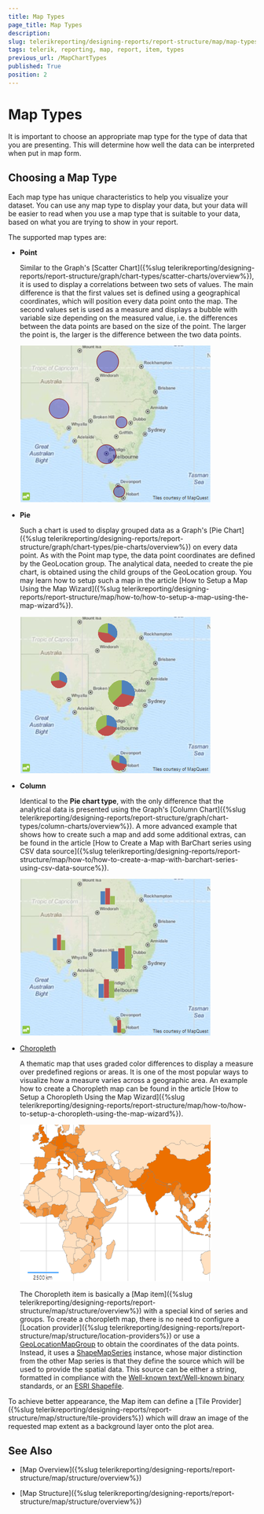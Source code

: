 ```yaml
---
title: Map Types
page_title: Map Types 
description: 
slug: telerikreporting/designing-reports/report-structure/map/map-types
tags: telerik, reporting, map, report, item, types
previous_url: /MapChartTypes
published: True
position: 2
---
```


# Map Types

It is important to choose an appropriate map type for the type of data that you are presenting. This will determine how well the data can be interpreted when put in map form.

## Choosing a Map Type

Each map type has unique characteristics to help you visualize your dataset. You can use any map type to display your data, but your data will be easier to read when you use a map type that is suitable to your data, based on what you are trying to show in your report. 

The supported map types are: 

* __Point__ 

  Similar to the Graph's [Scatter Chart]({%slug telerikreporting/designing-reports/report-structure/graph/chart-types/scatter-charts/overview%}), it is used to display a correlations between two sets of values. The main difference is that the first values set is defined using a geographical coordinates, which will position every data point onto the map. The second values set is used as a measure and displays a bubble with variable size depending on the measured value, i.e. the differences between the data points are based on the size of the point. The larger the point is, the larger is the difference between the two data points. 

  ![Map Point Chart](images/Map/MapPointChart.png)

* __Pie__ 

  Such a chart is used to display grouped data as a Graph's [Pie Chart]({%slug telerikreporting/designing-reports/report-structure/graph/chart-types/pie-charts/overview%}) on every data point. As with the Point map type, the data point coordinates are defined by the GeoLocation group. The analytical data, needed to create the pie chart, is obtained using the child groups of the GeoLocation group. You may learn how to setup such a map in the article [How to Setup a Map Using the Map Wizard]({%slug telerikreporting/designing-reports/report-structure/map/how-to/how-to-setup-a-map-using-the-map-wizard%}). 

  ![Map Pie Chart](images/Map/MapPieChart.png)

* __Column__ 

  Identical to the __Pie chart type__, with the only difference that the analytical data is presented using the Graph's [Column Chart]({%slug telerikreporting/designing-reports/report-structure/graph/chart-types/column-charts/overview%}). A more advanced example that shows how to create such a map and add some additional extras, can be found in the article [How to Create a Map with BarChart series using CSV data source]({%slug telerikreporting/designing-reports/report-structure/map/how-to/how-to-create-a-map-with-barchart-series-using-csv-data-source%}). 

  ![Map Column Chart](images/Map/MapColumnChart.png)

* [Choropleth](http://en.wikipedia.org/wiki/Choropleth_map) 

  A thematic map that uses graded color differences to display a measure over predefined regions or areas. It is one of the most popular ways to visualize how a measure varies across a geographic area. An example how to create a Choropleth map can be found in the article [How to Setup a Choropleth Using the Map Wizard]({%slug telerikreporting/designing-reports/report-structure/map/how-to/how-to-setup-a-choropleth-using-the-map-wizard%}). 

  ![Choropleth Chart Type](images/Map/Choropleth/Choropleth_ChartType.png) 
  
  The Choropleth item is basically a [Map item]({%slug telerikreporting/designing-reports/report-structure/map/structure/overview%}) with a special kind of series and groups. To create a choropleth map, there is no need to configure a [Location provider]({%slug telerikreporting/designing-reports/report-structure/map/structure/location-providers%}) or use a [GeoLocationMapGroup](/reporting/api/Telerik.Reporting.GeoLocationMapGroup) to obtain the coordinates of the data points. Instead, it uses a [ShapeMapSeries](/reporting/api/Telerik.Reporting.ShapeMapSeries) instance, whose major distinction from the other Map series is that they define the source which will be used to provide the spatial data. This source can be either a string, formatted in compliance with the [Well-known text/Well-known binary](http://en.wikipedia.org/wiki/Well-known_text) standards, or an [ESRI Shapefile](http://en.wikipedia.org/wiki/Shapefile). 

To achieve better appearance, the Map item can define a [Tile Provider]({%slug telerikreporting/designing-reports/report-structure/map/structure/tile-providers%}) which will draw an image of the requested map extent as a background layer onto the plot area. 

## See Also

* [Map Overview]({%slug telerikreporting/designing-reports/report-structure/map/structure/overview%})

* [Map Structure]({%slug telerikreporting/designing-reports/report-structure/map/structure/overview%})
